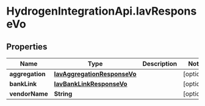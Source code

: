# HydrogenIntegrationApi.IavResponseVo

## Properties
Name | Type | Description | Notes
------------ | ------------- | ------------- | -------------
**aggregation** | [**IavAggregationResponseVo**](IavAggregationResponseVo.md) |  | [optional] 
**bankLink** | [**IavBankLinkResponseVo**](IavBankLinkResponseVo.md) |  | [optional] 
**vendorName** | **String** |  | [optional] 


